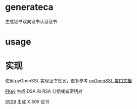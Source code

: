 # generateca

生成证书双向证书认证证书

# usage

# 实现

使用 pyOpenSSL 实现证书签发，更多参考 [pyOpenSSL 接口文档](https://www.pyopenssl.org/en/latest/api.html)


[PKey](https://www.pyopenssl.org/en/latest/api/crypto.html#pkey-objects) 生成 DSA 和 RSA 公钥或者密钥对


[X509](https://www.pyopenssl.org/en/latest/api/crypto.html#x509-objects) 生成 X.509 证书


